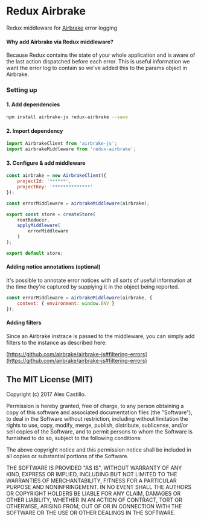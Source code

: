 # Redux Airbrake

Redux middleware for [Airbrake](https://github.com/airbrake/airbrake-js) error logging

#### Why add Airbrake via Redux middleware?
Because Redux contains the state of your whole application and is aware of the last action dispatched before each error. This is useful information we want the error log to contain so we've added this to the params object in Airbrake.

### Setting up

#### 1. Add dependencies
``` bash
npm install airbrake-js redux-airbrake --save
```

#### 2. Import dependency
``` js
import AirbrakeClient from 'airbrake-js';
import airbrakeMiddleware from 'redux-airbrake';
```

#### 3. Configure & add middleware
``` js
const airbrake = new AirbrakeClient({
    projectId: '******',
    projectKey: '**************'
});

const errorMiddleware = airbrakeMiddleware(airbrake);

export const store = createStore(
    rootReducer,
    applyMiddleware(
        errorMiddleware
    )
);

export default store;
```

#### Adding notice annotations (optional)

It's possible to annotate error notices with all sorts of useful information at the time they're captured by supplying it in the object being reported.

``` js
const errorMiddleware = airbrakeMiddleware(airbrake, {
    context: { environment: window.ENV }
});
```

#### Adding filters

Since an Airbrake instrace is passed to the middleware, you can simply add
filters to the instance as described here:

[https://github.com/airbrake/airbrake-js#filtering-errors](https://github.com/airbrake/airbrake-js#filtering-errors)

## The MIT License (MIT)

Copyright (c) 2017 Alex Castillo.

Permission is hereby granted, free of charge, to any person obtaining a copy
of this software and associated documentation files (the "Software"), to deal
in the Software without restriction, including without limitation the rights
to use, copy, modify, merge, publish, distribute, sublicense, and/or sell
copies of the Software, and to permit persons to whom the Software is
furnished to do so, subject to the following conditions:

The above copyright notice and this permission notice shall be included in all
copies or substantial portions of the Software.

THE SOFTWARE IS PROVIDED "AS IS", WITHOUT WARRANTY OF ANY KIND, EXPRESS OR
IMPLIED, INCLUDING BUT NOT LIMITED TO THE WARRANTIES OF MERCHANTABILITY,
FITNESS FOR A PARTICULAR PURPOSE AND NONINFRINGEMENT. IN NO EVENT SHALL THE
AUTHORS OR COPYRIGHT HOLDERS BE LIABLE FOR ANY CLAIM, DAMAGES OR OTHER
LIABILITY, WHETHER IN AN ACTION OF CONTRACT, TORT OR OTHERWISE, ARISING FROM,
OUT OF OR IN CONNECTION WITH THE SOFTWARE OR THE USE OR OTHER DEALINGS IN THE
SOFTWARE.
